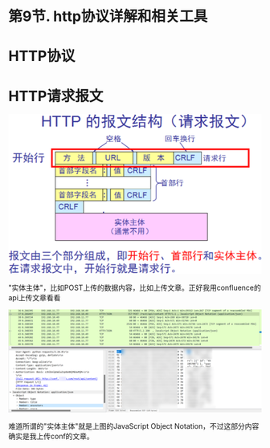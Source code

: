 # 第9节. http协议详解和相关工具



# HTTP协议







# HTTP请求报文

![image-20231016180158278](9-http协议详解和相关工具.assets/image-20231016180158278.png)



"实体主体"，比如POST上传的数据内容，比如上传文章。正好我用confluence的api上传文章看看



![image-20231016183610323](9-http协议详解和相关工具.assets/image-20231016183610323.png)

难道所谓的"实体主体"就是上图的JavaScript Object Notation，不过这部分内容确实是我上传conf的文章。

